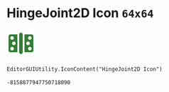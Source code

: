 # HingeJoint2D Icon `64x64`
<img src="/img/HingeJoint2D%20Icon.png" width=64 height=64>

``` CSharp
EditorGUIUtility.IconContent("HingeJoint2D Icon")
```
```
-8158877947750718090
```

